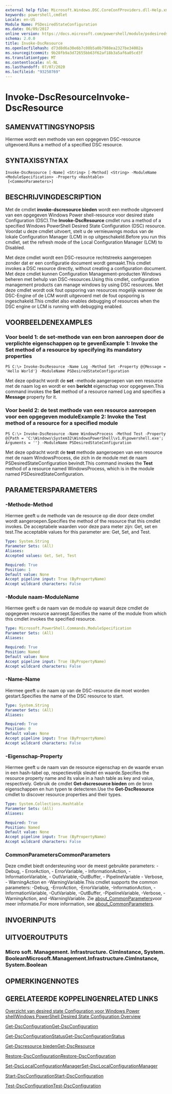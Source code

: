 ```yaml
---
external help file: Microsoft.Windows.DSC.CoreConfProviders.dll-Help.xml
keywords: powershell,cmdlet
Locale: en-US
Module Name: PSDesiredStateConfiguration
ms.date: 06/09/2017
online version: https://docs.microsoft.com/powershell/module/psdesiredstateconfiguration/invoke-dscresource?view=powershell-5.1&WT.mc_id=ps-gethelp
schema: 2.0.0
title: Invoke-DscResource
ms.openlocfilehash: d73d8d6a30e6b7c08b5a0b7988ea2327be34002a
ms.sourcegitcommit: 9b28fb9a3d72655bb63f62af18b3a5af6a05cd3f
ms.translationtype: MT
ms.contentlocale: nl-NL
ms.lasthandoff: 07/07/2020
ms.locfileid: "93250769"
---
```

# <span data-ttu-id="e7f12-103">Invoke-DscResource</span><span class="sxs-lookup"><span data-stu-id="e7f12-103">Invoke-DscResource</span></span>

## <span data-ttu-id="e7f12-104">SAMENVATTING</span><span class="sxs-lookup"><span data-stu-id="e7f12-104">SYNOPSIS</span></span>
<span data-ttu-id="e7f12-105">Hiermee wordt een methode van een opgegeven DSC-resource uitgevoerd.</span><span class="sxs-lookup"><span data-stu-id="e7f12-105">Runs a method of a specified DSC resource.</span></span>

## <span data-ttu-id="e7f12-106">SYNTAXIS</span><span class="sxs-lookup"><span data-stu-id="e7f12-106">SYNTAX</span></span>

```
Invoke-DscResource [-Name] <String> [-Method] <String> -ModuleName <ModuleSpecification> -Property <Hashtable>
 [<CommonParameters>]
```

## <span data-ttu-id="e7f12-107">BESCHRIJVING</span><span class="sxs-lookup"><span data-stu-id="e7f12-107">DESCRIPTION</span></span>
<span data-ttu-id="e7f12-108">Met de cmdlet **invoke-dscresource bieden** wordt een methode uitgevoerd van een opgegeven Windows Power shell-resource voor desired state Configuration (DSC).</span><span class="sxs-lookup"><span data-stu-id="e7f12-108">The **Invoke-DscResource** cmdlet runs a method of a specified Windows PowerShell Desired State Configuration (DSC) resource.</span></span>
<span data-ttu-id="e7f12-109">Voordat u deze cmdlet uitvoert, stelt u de vernieuwings modus van de lokale Configuration Manager (LCM) in op uitgeschakeld.</span><span class="sxs-lookup"><span data-stu-id="e7f12-109">Before you run this cmdlet, set the refresh mode of the Local Configuration Manager (LCM) to Disabled.</span></span>

<span data-ttu-id="e7f12-110">Met deze cmdlet wordt een DSC-resource rechtstreeks aangeroepen zonder dat er een configuratie document wordt gemaakt.</span><span class="sxs-lookup"><span data-stu-id="e7f12-110">This cmdlet invokes a DSC resource directly, without creating a configuration document.</span></span>
<span data-ttu-id="e7f12-111">Met deze cmdlet kunnen Configuration Management-producten Windows beheren met behulp van DSC-resources.</span><span class="sxs-lookup"><span data-stu-id="e7f12-111">Using this cmdlet, configuration management products can manage windows by using DSC resources.</span></span>
<span data-ttu-id="e7f12-112">Met deze cmdlet wordt ook fout opsporing van resources mogelijk wanneer de DSC-Engine of de LCM wordt uitgevoerd met de fout opsporing is ingeschakeld.</span><span class="sxs-lookup"><span data-stu-id="e7f12-112">This cmdlet also enables debugging of resources when the DSC engine or LCM is running with debugging enabled.</span></span>

## <span data-ttu-id="e7f12-113">VOORBEELDEN</span><span class="sxs-lookup"><span data-stu-id="e7f12-113">EXAMPLES</span></span>

### <span data-ttu-id="e7f12-114">Voor beeld 1: de set-methode van een bron aanroepen door de verplichte eigenschappen op te geven</span><span class="sxs-lookup"><span data-stu-id="e7f12-114">Example 1: Invoke the Set method of a resource by specifying its mandatory properties</span></span>

```
PS C:\> Invoke-DscResource -Name Log -Method Set -Property @{Message = 'Hello World'} -ModuleName PSDesiredStateConfiguration
```

<span data-ttu-id="e7f12-115">Met deze opdracht wordt de **set** -methode aangeroepen van een resource met de naam log en wordt er een **bericht** eigenschap voor opgegeven.</span><span class="sxs-lookup"><span data-stu-id="e7f12-115">This command invokes the **Set** method of a resource named Log and specifies a **Message** property for it.</span></span>

### <span data-ttu-id="e7f12-116">Voor beeld 2: de test methode van een resource aanroepen voor een opgegeven module</span><span class="sxs-lookup"><span data-stu-id="e7f12-116">Example 2: Invoke the Test method of a resource for a specified module</span></span>

```
PS C:\> Invoke-DscResource -Name WindowsProcess -Method Test -Property @{Path = 'C:\Windows\System32\WindowsPowerShell\v1.0\powershell.exe'; Arguments = ''} -ModuleName PSDesiredStateConfiguration
```

<span data-ttu-id="e7f12-117">Met deze opdracht wordt de **test** methode aangeroepen van een resource met de naam WindowsProcess, die zich in de module met de naam PSDesiredStateConfiguration bevindt.</span><span class="sxs-lookup"><span data-stu-id="e7f12-117">This command invokes the **Test** method of a resource named WindowsProcess, which is in the module named PSDesiredStateConfiguration.</span></span>

## <span data-ttu-id="e7f12-118">PARAMETERS</span><span class="sxs-lookup"><span data-stu-id="e7f12-118">PARAMETERS</span></span>

### <span data-ttu-id="e7f12-119">-Methode</span><span class="sxs-lookup"><span data-stu-id="e7f12-119">-Method</span></span>
<span data-ttu-id="e7f12-120">Hiermee geeft u de methode van de resource op die door deze cmdlet wordt aangeroepen.</span><span class="sxs-lookup"><span data-stu-id="e7f12-120">Specifies the method of the resource that this cmdlet invokes.</span></span> <span data-ttu-id="e7f12-121">De acceptabele waarden voor deze para meter zijn: Get, set en test.</span><span class="sxs-lookup"><span data-stu-id="e7f12-121">The acceptable values for this parameter are: Get, Set, and Test.</span></span>

```yaml
Type: System.String
Parameter Sets: (All)
Aliases:
Accepted values: Get, Set, Test

Required: True
Position: 1
Default value: None
Accept pipeline input: True (ByPropertyName)
Accept wildcard characters: False
```

### <span data-ttu-id="e7f12-122">-Module naam</span><span class="sxs-lookup"><span data-stu-id="e7f12-122">-ModuleName</span></span>
<span data-ttu-id="e7f12-123">Hiermee geeft u de naam van de module op waaruit deze cmdlet de opgegeven resource aanroept.</span><span class="sxs-lookup"><span data-stu-id="e7f12-123">Specifies the name of the module from which this cmdlet invokes the specified resource.</span></span>

```yaml
Type: Microsoft.PowerShell.Commands.ModuleSpecification
Parameter Sets: (All)
Aliases:

Required: True
Position: Named
Default value: None
Accept pipeline input: True (ByPropertyName)
Accept wildcard characters: False
```

### <span data-ttu-id="e7f12-124">-Name</span><span class="sxs-lookup"><span data-stu-id="e7f12-124">-Name</span></span>
<span data-ttu-id="e7f12-125">Hiermee geeft u de naam op van de DSC-resource die moet worden gestart.</span><span class="sxs-lookup"><span data-stu-id="e7f12-125">Specifies the name of the DSC resource to start.</span></span>

```yaml
Type: System.String
Parameter Sets: (All)
Aliases:

Required: True
Position: 0
Default value: None
Accept pipeline input: True (ByPropertyName)
Accept wildcard characters: False
```

### <span data-ttu-id="e7f12-126">-Eigenschap</span><span class="sxs-lookup"><span data-stu-id="e7f12-126">-Property</span></span>
<span data-ttu-id="e7f12-127">Hiermee geeft u de naam van de resource eigenschap en de waarde ervan in een hash-tabel op, respectievelijk sleutel en waarde.</span><span class="sxs-lookup"><span data-stu-id="e7f12-127">Specifies the resource property name and its value in a hash table as key and value, respectively.</span></span> <span data-ttu-id="e7f12-128">Gebruik de cmdlet **Get-dscresource bieden** om de bron eigenschappen en hun typen te detecteren.</span><span class="sxs-lookup"><span data-stu-id="e7f12-128">Use the **Get-DscResource** cmdlet to discover resource properties and their types.</span></span>

```yaml
Type: System.Collections.Hashtable
Parameter Sets: (All)
Aliases:

Required: True
Position: Named
Default value: None
Accept pipeline input: True (ByPropertyName)
Accept wildcard characters: False
```

### <span data-ttu-id="e7f12-129">CommonParameters</span><span class="sxs-lookup"><span data-stu-id="e7f12-129">CommonParameters</span></span>
<span data-ttu-id="e7f12-130">Deze cmdlet biedt ondersteuning voor de meest gebruikte parameters: -Debug, - ErrorAction, - ErrorVariable, - InformationAction, -InformationVariable, - OutVariable,-OutBuffer, - PipelineVariable - Verbose, - WarningAction en -WarningVariable.</span><span class="sxs-lookup"><span data-stu-id="e7f12-130">This cmdlet supports the common parameters: -Debug, -ErrorAction, -ErrorVariable, -InformationAction, -InformationVariable, -OutVariable, -OutBuffer, -PipelineVariable, -Verbose, -WarningAction, and -WarningVariable.</span></span> <span data-ttu-id="e7f12-131">Zie [about_CommonParameters](https://go.microsoft.com/fwlink/?LinkID=113216)voor meer informatie.</span><span class="sxs-lookup"><span data-stu-id="e7f12-131">For more information, see [about_CommonParameters](https://go.microsoft.com/fwlink/?LinkID=113216).</span></span>

## <span data-ttu-id="e7f12-132">INVOER</span><span class="sxs-lookup"><span data-stu-id="e7f12-132">INPUTS</span></span>

## <span data-ttu-id="e7f12-133">UITVOER</span><span class="sxs-lookup"><span data-stu-id="e7f12-133">OUTPUTS</span></span>

### <span data-ttu-id="e7f12-134">Micro soft. Management. Infrastructure. CimInstance, System. Boolean</span><span class="sxs-lookup"><span data-stu-id="e7f12-134">Microsoft.Management.Infrastructure.CimInstance, System.Boolean</span></span>

## <span data-ttu-id="e7f12-135">OPMERKINGEN</span><span class="sxs-lookup"><span data-stu-id="e7f12-135">NOTES</span></span>

## <span data-ttu-id="e7f12-136">GERELATEERDE KOPPELINGEN</span><span class="sxs-lookup"><span data-stu-id="e7f12-136">RELATED LINKS</span></span>

[<span data-ttu-id="e7f12-137">Overzicht van desired state Configuration voor Windows Power shell</span><span class="sxs-lookup"><span data-stu-id="e7f12-137">Windows PowerShell Desired State Configuration Overview</span></span>](/powershell/scripting/dsc/overview/dscforengineers)

[<span data-ttu-id="e7f12-138">Get-DscConfiguration</span><span class="sxs-lookup"><span data-stu-id="e7f12-138">Get-DscConfiguration</span></span>](Get-DscConfiguration.md)

[<span data-ttu-id="e7f12-139">Get-DscConfigurationStatus</span><span class="sxs-lookup"><span data-stu-id="e7f12-139">Get-DscConfigurationStatus</span></span>](Get-DscConfigurationStatus.md)

[<span data-ttu-id="e7f12-140">Get-Dscresource bieden</span><span class="sxs-lookup"><span data-stu-id="e7f12-140">Get-DscResource</span></span>](Get-DscResource.md)

[<span data-ttu-id="e7f12-141">Restore-DscConfiguration</span><span class="sxs-lookup"><span data-stu-id="e7f12-141">Restore-DscConfiguration</span></span>](Restore-DscConfiguration.md)

[<span data-ttu-id="e7f12-142">Set-DscLocalConfigurationManager</span><span class="sxs-lookup"><span data-stu-id="e7f12-142">Set-DscLocalConfigurationManager</span></span>](Set-DscLocalConfigurationManager.md)

[<span data-ttu-id="e7f12-143">Start-DscConfiguration</span><span class="sxs-lookup"><span data-stu-id="e7f12-143">Start-DscConfiguration</span></span>](Start-DscConfiguration.md)

[<span data-ttu-id="e7f12-144">Test-DscConfiguration</span><span class="sxs-lookup"><span data-stu-id="e7f12-144">Test-DscConfiguration</span></span>](Test-DscConfiguration.md)
